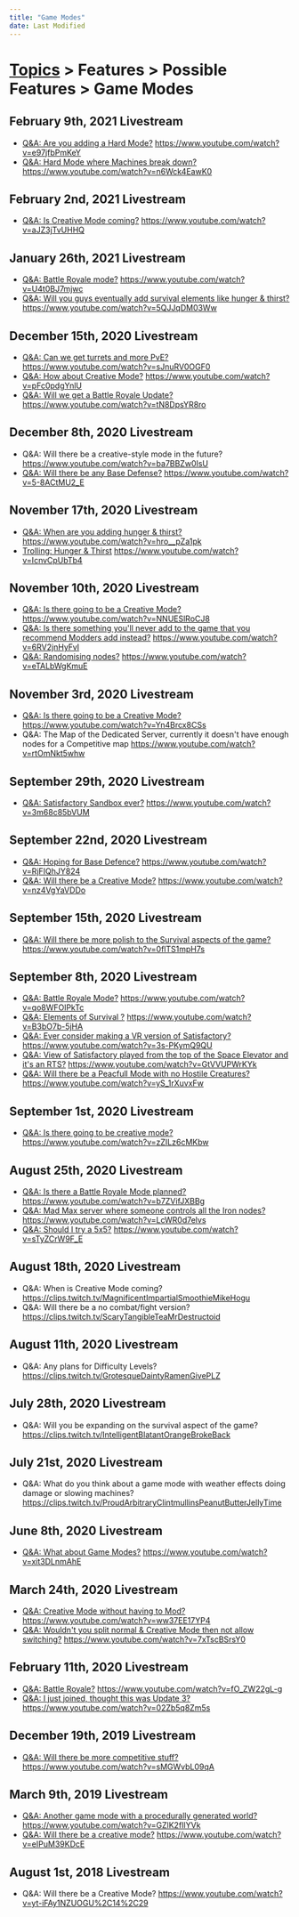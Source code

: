 ```yaml
---
title: "Game Modes"
date: Last Modified
---
```

# [Topics](../../../topics.md) > Features > Possible Features > Game Modes

## February 9th, 2021 Livestream
* [Q&A: Are you adding a Hard Mode?](../../../transcriptions/yt-e97jfbPmKeY.md) https://www.youtube.com/watch?v=e97jfbPmKeY
* [Q&A: Hard Mode where Machines break down?](../../../transcriptions/yt-n6Wck4EawK0.md) https://www.youtube.com/watch?v=n6Wck4EawK0

## February 2nd, 2021 Livestream
* [Q&A: Is Creative Mode coming?](../../../transcriptions/yt-aJZ3jTvUHHQ.md) https://www.youtube.com/watch?v=aJZ3jTvUHHQ

## January 26th, 2021 Livestream
* [Q&A: Battle Royale mode?](../../../transcriptions/yt-U4t0BJ7mjwc.md) https://www.youtube.com/watch?v=U4t0BJ7mjwc
* [Q&A: Will you guys eventually add survival elements like hunger & thirst?](../../../transcriptions/yt-5QJJqDM03Ww.md) https://www.youtube.com/watch?v=5QJJqDM03Ww

## December 15th, 2020 Livestream
* [Q&A: Can we get turrets and more PvE?](../../../transcriptions/yt-sJnuRV0OGF0.md) https://www.youtube.com/watch?v=sJnuRV0OGF0
* [Q&A: How about Creative Mode?](../../../transcriptions/yt-pFc0pdgYnlU.md) https://www.youtube.com/watch?v=pFc0pdgYnlU
* [Q&A: Will we get a Battle Royale Update?](../../../transcriptions/yt-tN8DpsYR8ro.md) https://www.youtube.com/watch?v=tN8DpsYR8ro

## December 8th, 2020 Livestream
* Q&A: Will there be a creative-style mode in the future? https://www.youtube.com/watch?v=ba7BBZw0IsU
* [Q&A: Will there be any Base Defense?](../../../transcriptions/yt-5-8ACtMU2_E.md) https://www.youtube.com/watch?v=5-8ACtMU2_E

## November 17th, 2020 Livestream
* [Q&A: When are you adding hunger & thirst?](../../../transcriptions/yt-hro__pZa1pk.md) https://www.youtube.com/watch?v=hro__pZa1pk
* [Trolling: Hunger & Thirst](../../../transcriptions/yt-IcnvCpUbTb4.md) https://www.youtube.com/watch?v=IcnvCpUbTb4

## November 10th, 2020 Livestream
* [Q&A: Is there going to be a Creative Mode?](../../../transcriptions/yt-NNUESlRoCJ8.md) https://www.youtube.com/watch?v=NNUESlRoCJ8
* [Q&A: Is there something you'll never add to the game that you recommend Modders add instead?](../../../transcriptions/yt-6RV2jnHyFvI.md) https://www.youtube.com/watch?v=6RV2jnHyFvI
* [Q&A: Randomising nodes?](../../../transcriptions/yt-eTALbWgKmuE.md) https://www.youtube.com/watch?v=eTALbWgKmuE

## November 3rd, 2020 Livestream
* [Q&A: Is there going to be a Creative Mode?](../../../transcriptions/yt-Yn4Brcx8CSs.md) https://www.youtube.com/watch?v=Yn4Brcx8CSs
* Q&A: The Map of the Dedicated Server, currently it doesn't have enough nodes for a Competitive map https://www.youtube.com/watch?v=rtOmNkt5whw

## September 29th, 2020 Livestream
* [Q&A: Satisfactory Sandbox ever?](../../../transcriptions/yt-3m68c85bVUM.md) https://www.youtube.com/watch?v=3m68c85bVUM

## September 22nd, 2020 Livestream
* [Q&A: Hoping for Base Defence?](../../../transcriptions/yt-RjFIQhJY824.md) https://www.youtube.com/watch?v=RjFIQhJY824
* [Q&A: Will there be a Creative Mode?](../../../transcriptions/yt-nz4VgYaVDDo.md) https://www.youtube.com/watch?v=nz4VgYaVDDo

## September 15th, 2020 Livestream
* [Q&A: Will there be more polish to the Survival aspects of the game?](../../../transcriptions/yt-0flTS1mpH7s.md) https://www.youtube.com/watch?v=0flTS1mpH7s

## September 8th, 2020 Livestream
* [Q&A: Battle Royale Mode?](../../../transcriptions/yt-qo8WFOlPkTc.md) https://www.youtube.com/watch?v=qo8WFOlPkTc
* [Q&A: Elements of Survival ?](../../../transcriptions/yt-B3bO7b-5jHA.md) https://www.youtube.com/watch?v=B3bO7b-5jHA
* [Q&A: Ever consider making a VR version of Satisfactory?](../../../transcriptions/yt-3s-PKymQ9QU.md) https://www.youtube.com/watch?v=3s-PKymQ9QU
* [Q&A: View of Satisfactory played from the top of the Space Elevator and it's an RTS?](../../../transcriptions/yt-GtVVUPWrKYk.md) https://www.youtube.com/watch?v=GtVVUPWrKYk
* [Q&A: Will there be a Peacfull Mode with no Hostile Creatures?](../../../transcriptions/yt-yS_1rXuvxFw.md) https://www.youtube.com/watch?v=yS_1rXuvxFw

## September 1st, 2020 Livestream
* [Q&A: Is there going to be creative mode?](../../../transcriptions/yt-zZILz6cMKbw.md) https://www.youtube.com/watch?v=zZILz6cMKbw

## August 25th, 2020 Livestream
* [Q&A: Is there a Battle Royale Mode planned?](../../../transcriptions/yt-b7ZVifJXBBg.md) https://www.youtube.com/watch?v=b7ZVifJXBBg
* [Q&A: Mad Max server where someone controls all the Iron nodes?](../../../transcriptions/yt-LcWR0d7elvs.md) https://www.youtube.com/watch?v=LcWR0d7elvs
* [Q&A: Should I try a 5x5?](../../../transcriptions/yt-sTyZCrW9F_E.md) https://www.youtube.com/watch?v=sTyZCrW9F_E

## August 18th, 2020 Livestream
* Q&A: When is Creative Mode coming? https://clips.twitch.tv/MagnificentImpartialSmoothieMikeHogu
* Q&A: Will there be a no combat/fight version? https://clips.twitch.tv/ScaryTangibleTeaMrDestructoid

## August 11th, 2020 Livestream
* Q&A: Any plans for Difficulty Levels? https://clips.twitch.tv/GrotesqueDaintyRamenGivePLZ

## July 28th, 2020 Livestream
* Q&A: Will you be expanding on the survival aspect of the game? https://clips.twitch.tv/IntelligentBlatantOrangeBrokeBack

## July 21st, 2020 Livestream
* Q&A: What do you think about a game mode with weather effects doing damage or slowing machines? https://clips.twitch.tv/ProudArbitraryClintmullinsPeanutButterJellyTime

## June 8th, 2020 Livestream
* [Q&A: What about Game Modes?](../../../transcriptions/yt-xit3DLnmAhE.md) https://www.youtube.com/watch?v=xit3DLnmAhE

## March 24th, 2020 Livestream
* [Q&A: Creative Mode without having to Mod?](../../../transcriptions/yt-ww37EE17YP4.md) https://www.youtube.com/watch?v=ww37EE17YP4
* [Q&A: Wouldn't you split normal & Creative Mode then not allow switching?](../../../transcriptions/yt-7xTscBSrsY0.md) https://www.youtube.com/watch?v=7xTscBSrsY0

## February 11th, 2020 Livestream
* [Q&A: Battle Royale?](../../../transcriptions/yt-fO_ZW22gL-g.md) https://www.youtube.com/watch?v=fO_ZW22gL-g
* [Q&A: I just joined, thought this was Update 3?](../../../transcriptions/yt-02Zb5q8Zm5s.md) https://www.youtube.com/watch?v=02Zb5q8Zm5s

## December 19th, 2019 Livestream
* [Q&A: Will there be more competitive stuff?](../../../transcriptions/yt-sMGWvbL09qA.md) https://www.youtube.com/watch?v=sMGWvbL09qA

## March 9th, 2019 Livestream
* [Q&A: Another game mode with a procedurally generated world?](../../../transcriptions/yt-GZlK2fIlYVk.md) https://www.youtube.com/watch?v=GZlK2fIlYVk
* [Q&A: Will there be a creative mode?](../../../transcriptions/yt-eIPuM39KDcE.md) https://www.youtube.com/watch?v=eIPuM39KDcE

## August 1st, 2018 Livestream
* Q&A: Will there be a Creative Mode? https://www.youtube.com/watch?v=yt-iFAy1NZUOGU%2C14%2C29
